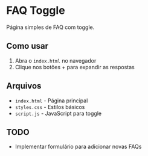# FAQ Toggle

Página simples de FAQ com toggle.

## Como usar

1. Abra o `index.html` no navegador
2. Clique nos botões + para expandir as respostas

## Arquivos

- `index.html` - Página principal
- `styles.css` - Estilos básicos
- `script.js` - JavaScript para toggle

## TODO

- Implementar formulário para adicionar novas FAQs
